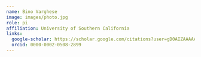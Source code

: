 ```yaml
---
name: Bino Varghese
image: images/photo.jpg
role: pi
affiliation: University of Southern California
links:
  google-scholar: https://scholar.google.com/citations?user=gD0AIZAAAAAJ&hl=en&oi=ao
  orcid: 0000-0002-0508-2899
---
```



